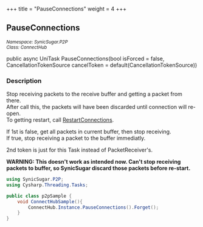 +++
title = "PauseConnections"
weight = 4
+++
## PauseConnections
<small>*Namespace: SynicSugar.P2P* <br>
*Class: ConnectHub* </small>

public async UniTask PauseConnections(bool isForced = false, CancellationTokenSource cancelToken = default(CancellationTokenSource))


### Description
Stop receiving packets to the receive buffer and getting a packet from there.<br>
After call this, the packets will have been discarded until connection will re-open.<br>
To getting restart, call [RestartConnections](../ConnectHub/restartconnections). 

If 1st is false, get all packets in current buffer, then stop receiving.<br>
If true, stop receiving a packet to the buffer immediatly.

2nd token is just for this Task instead of PacketReceiver's.


**WARNING: This doesn't work as intended now. Can't stop receiving packets to buffer, so SynicSugar discard those packets before re-start.**


```cs
using SynicSugar.P2P;
using Cysharp.Threading.Tasks;

public class p2pSample {
    void ConnectHubSample(){
        ConnectHub.Instance.PauseConnections().Forget();
    }
}
```